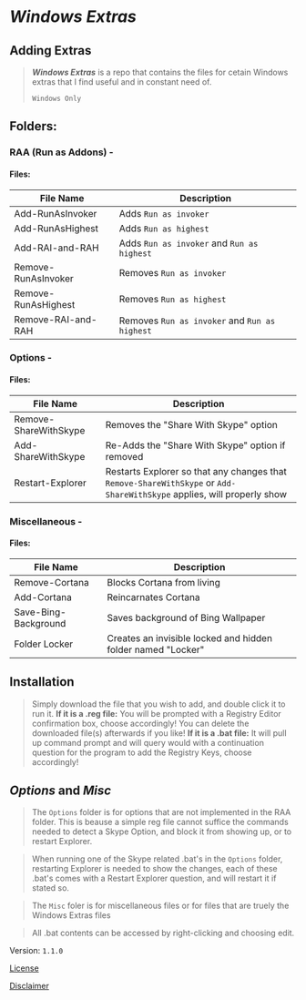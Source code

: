 # ___Windows Extras___

## __Adding Extras__
> ___Windows Extras___ is a repo that contains the files for cetain 
> Windows extras that I find useful and in constant need of.
> 
> `Windows Only`

## __Folders:__

### RAA (Run as Addons) -

#### Files:

| File Name | Description |
| - | - |
| Add-RunAsInvoker | Adds `Run as invoker` |
| Add-RunAsHighest | Adds `Run as highest` |
| Add-RAI-and-RAH | Adds `Run as invoker` and `Run as highest` |
| Remove-RunAsInvoker | Removes `Run as invoker` |
| Remove-RunAsHighest | Removes `Run as highest` |
| Remove-RAI-and-RAH | Removes `Run as invoker` and `Run as highest` |

### Options - 
#### Files:
| File Name | Description |
| - | - |
| Remove-ShareWithSkype | Removes the "Share With Skype" option |
| Add-ShareWithSkype |Re-Adds the "Share With Skype" option if removed |
| Restart-Explorer | Restarts Explorer so that any changes that `Remove-ShareWithSkype` or `Add-ShareWithSkype` applies, will properly show |

### Miscellaneous - 
#### Files:
| File Name | Description |
| - | - |
| Remove-Cortana | Blocks Cortana from living |
| Add-Cortana | Reincarnates Cortana |
| Save-Bing-Background | Saves background of Bing Wallpaper |
| Folder Locker | Creates an invisible locked and hidden folder named "Locker" |

## Installation
> Simply download the file that you wish to add, and double click it to run it.
> __If it is a .reg file:__ 
> You will be prompted with a Registry Editor confirmation box, choose accordingly!
> You can delete the downloaded file(s) afterwards if you like!
> __If it is a .bat file:__
> It will pull up command prompt and will query would with a continuation question 
> for the program to add the Registry Keys, choose accordingly!

## _Options_ and _Misc_
> The `Options` folder is for options that are not implemented in the 
> RAA folder. This is beause a simple reg file cannot suffice the commands needed 
> to detect a Skype Option, and block it from showing up, or to restart Explorer. 

> When running one of the Skype related .bat's in the `Options` folder, restarting Explorer
> is needed to show the changes, each of these .bat's comes with a Restart Explorer
> question, and will restart it if stated so.

> The `Misc` foler is for miscellaneous files or for files that are truely the 
> Windows Extras files

> All .bat contents can be accessed by right-clicking and choosing edit.

Version: `1.1.0`

[License](https://github.com/kym-chi/Windows-Extras/blob/main/LICENSE.txt)

[Disclaimer](https://github.com/kym-chi/Windows-Extras/blob/main/DISCLAIMER.md)
